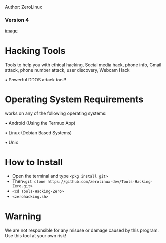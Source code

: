 Author: ZeroLinux 
### Version 4

[image](https://i.postimg.cc/2ysc7vY7/alhacking.jpg)

# Hacking Tools
Tools to help you with ethical hacking, Social media hack, phone info, Gmail attack, phone number attack, user discovery, Webcam Hack

• Powerful DDOS attack tool!!

# Operating System Requirements
works on any of the following operating systems:

• Android (Using the Termux App)

• Linux (Debian Based Systems)

• Unix

# How to Install
* Open the terminal and type `<pkg install git>`
* Then`<git clone https://github.com/zerolinux-dev/Tools-Hacking-Zero.git>`
* `<cd Tools-Hacking-Zero>`
* `<zerohacking.sh>`


# Warning

We are not responsible for any misuse or damage caused by this program. Use this tool at your own risk!

